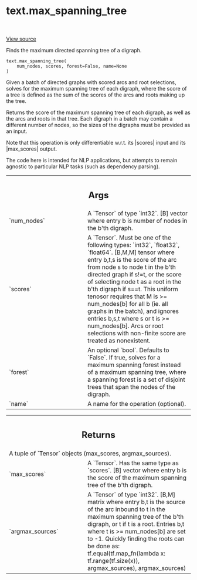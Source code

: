 <div itemscope itemtype="http://developers.google.com/ReferenceObject">
<meta itemprop="name" content="text.max_spanning_tree" />
<meta itemprop="path" content="Stable" />
</div>

# text.max_spanning_tree

<!-- Insert buttons and diff -->

<table class="tfo-notebook-buttons tfo-api" align="left">

</table>

<a target="_blank" href="https://github.com/tensorflow/text/tree/master/tensorflow_text/gen_mst_ops.py">View
source</a>

Finds the maximum directed spanning tree of a digraph.

<pre class="devsite-click-to-copy prettyprint lang-py tfo-signature-link">
<code>text.max_spanning_tree(
    num_nodes, scores, forest=False, name=None
)
</code></pre>

<!-- Placeholder for "Used in" -->

Given a batch of directed graphs with scored arcs and root selections, solves
for the maximum spanning tree of each digraph, where the score of a tree is
defined as the sum of the scores of the arcs and roots making up the tree.

Returns the score of the maximum spanning tree of each digraph, as well as the
arcs and roots in that tree. Each digraph in a batch may contain a different
number of nodes, so the sizes of the digraphs must be provided as an input.

Note that this operation is only differentiable w.r.t. its |scores| input and
its |max_scores| output.

The code here is intended for NLP applications, but attempts to remain agnostic
to particular NLP tasks (such as dependency parsing).

<!-- Tabular view -->

 <table class="responsive fixed orange">
<colgroup><col width="214px"><col></colgroup>
<tr><th colspan="2"><h2 class="add-link">Args</h2></th></tr>

<tr>
<td>
`num_nodes`
</td>
<td>
A `Tensor` of type `int32`.
[B] vector where entry b is number of nodes in the b'th digraph.
</td>
</tr><tr>
<td>
`scores`
</td>
<td>
A `Tensor`. Must be one of the following types: `int32`, `float32`, `float64`.
[B,M,M] tensor where entry b,t,s is the score of the arc from node s to
node t in the b'th directed graph if s!=t, or the score of selecting
node t as a root in the b'th digraph if s==t. This uniform tenosor
requires that M is >= num_nodes[b] for all b (ie. all graphs in the
batch), and ignores entries b,s,t where s or t is >= num_nodes[b].
Arcs or root selections with non-finite score are treated as
nonexistent.
</td>
</tr><tr>
<td>
`forest`
</td>
<td>
An optional `bool`. Defaults to `False`.
If true, solves for a maximum spanning forest instead of a maximum
spanning tree, where a spanning forest is a set of disjoint trees that
span the nodes of the digraph.
</td>
</tr><tr>
<td>
`name`
</td>
<td>
A name for the operation (optional).
</td>
</tr>
</table>

<!-- Tabular view -->

 <table class="responsive fixed orange">
<colgroup><col width="214px"><col></colgroup>
<tr><th colspan="2"><h2 class="add-link">Returns</h2></th></tr>
<tr class="alt">
<td colspan="2">
A tuple of `Tensor` objects (max_scores, argmax_sources).
</td>
</tr>
<tr>
<td>
`max_scores`
</td>
<td>
A `Tensor`. Has the same type as `scores`. [B] vector where entry b is the score of the maximum spanning tree
of the b'th digraph.
</td>
</tr><tr>
<td>
`argmax_sources`
</td>
<td>
A `Tensor` of type `int32`. [B,M] matrix where entry b,t is the source of the arc inbound to
t in the maximum spanning tree of the b'th digraph, or t if t is
a root. Entries b,t where t is >= num_nodes[b] are set to -1.
Quickly finding the roots can be done as:
tf.equal(tf.map_fn(lambda x: tf.range(tf.size(x)),
argmax_sources), argmax_sources)
</td>
</tr>
</table>

